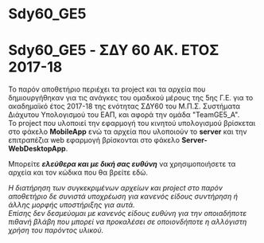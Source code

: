 # Sdy60_GE5
# Sdy60_GE5 - ΣΔΥ 60 ΑΚ. ΕΤΟΣ 2017-18
Το παρόν αποθετήριο περιέχει τα project και τα αρχεία που δημιουργήθηκαν για τις ανάγκες του ομαδικού μέρους της 5ης Γ.Ε. για το ακαδημαϊκό έτος 2017-18 της ενότητας ΣΔΥ60 του Μ.Π.Σ. Συστήματα Διάχυτου  Υπολογισμού του ΕΑΠ, και αφορά την ομάδα "TeamGE5_A".  
Το project που υλοποιεί την εφαρμογή του κινητού υπολογισμού βρίσκεται στο φάκελο **MobileApp** ενώ τα αρχεία που υλοποιούν το **server** και την επιτραπέζια web εφαρμογή βρίσκονται στο φάκελο **Server-WebDesktopApp**.  

  
  
Μπορείτε **_ελεύθερα και με δική σας ευθύνη_** να χρησιμοποιήσετε τα αρχεία και τον κώδικα που θα βρείτε εδώ.  

_Η διατήρηση των συγκεκριμένων αρχείων και project στο παρόν αποθετήριο δε συνιστά υποχρέωση για κανενός είδους συντήρηση ή άλλης μορφής υποστήριξης για αυτά.  
Επίσης δεν δεσμεύομαι με κανενός είδους ευθύνη για την οποιαδήποτε πιθανή βλάβη που μπορεί να προκαλέσει σε οποιονδήποτε η αλλόγιστη χρήση του παρόντος υλικού._
